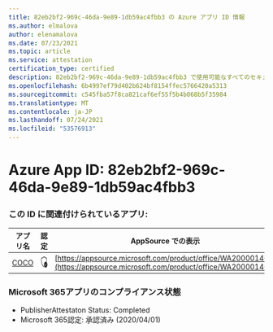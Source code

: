 ```yaml
---
title: 82eb2bf2-969c-46da-9e89-1db59ac4fbb3 の Azure アプリ ID 情報
ms.author: elmalova
author: elenamalova
ms.date: 07/23/2021
ms.topic: article
ms.service: attestation
certification_type: certified
description: 82eb2bf2-969c-46da-9e89-1db59ac4fbb3 で使用可能なすべてのセキュリティおよびコンプライアンス情報。
ms.openlocfilehash: 6b4997ef79d402b624bf8154ffec5766420a5313
ms.sourcegitcommit: c545fba57f8ca821caf6ef55f5b4b068b5f35984
ms.translationtype: MT
ms.contentlocale: ja-JP
ms.lasthandoff: 07/24/2021
ms.locfileid: "53576913"
---
```

# <a name="azure-app-id-82eb2bf2-969c-46da-9e89-1db59ac4fbb3"></a>Azure App ID: 82eb2bf2-969c-46da-9e89-1db59ac4fbb3


### <a name="apps-associated-with-this-id"></a>この ID に関連付けられているアプリ:
| **アプリ名** | **認定** | **AppSource での表示** |
|--------------|---------------|-----------------------|
| [COCO](https://docs.microsoft.com/microsoft-365-app-certification/forward/WA200001468) | <img alt="Certified application badge" src="../media/certified-badge.png" height="25" width="25" /> | [https://appsource.microsoft.com/product/office/WA200001468](https://appsource.microsoft.com/product/office/WA200001468) |

### <a name="microsoft-365-app-compliance-status"></a>Microsoft 365アプリのコンプライアンス状態
- PublisherAttestaton Status: Completed
- Microsoft 365認定: 承認済み (2020/04/01)
